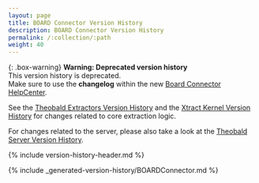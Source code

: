 ```yaml
---
layout: page
title: BOARD Connector Version History
description: BOARD Connector Version History
permalink: /:collection/:path
weight: 40
---
```


{: .box-warning}
**Warning: Deprecated version history** <br>
This version history is deprecated.<br>
Make sure to use the **changelog** within the new [Board Connector HelpCenter](https://helpcenter.theobald-software.com/board-connector/changelog/).

See the [Theobald Extractors Version History](./theobald-extractors-version-history) and the [Xtract Kernel Version History](./xtract-kernel-version-history) for changes related to core extraction logic.

For changes related to the server, please also take a look at the [Theobald Server Version History](./theobald-server-version-history).

{% include version-history-header.md %}


{% include _generated-version-history/BOARDConnector.md %}
